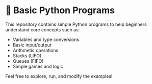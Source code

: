# 🐍 Basic Python Programs

This repository contains simple Python programs to help beginners understand core concepts such as:

- Variables and type conversions
- Basic input/output
- Arithmetic operations
- Stacks (LIFO)
- Queues (FIFO)
- Simple games and logic

Feel free to explore, run, and modify the examples!
